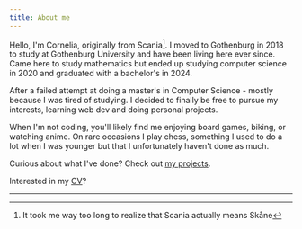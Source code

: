 ```yaml
---
title: About me
---
```


Hello, I'm Cornelia, originally from Scania[^1]. I moved to Gothenburg in 2018 to study at Gothenburg University and have been living here ever since. Came here to study mathematics but ended up studying computer science in 2020 and graduated with a bachelor's in 2024. 

After a failed attempt at doing a master's in Computer Science - mostly because I was tired of studying. I decided to finally be free to pursue my interests, learning web dev and doing personal projects.

When I'm not coding, you'll likely find me enjoying board games, biking, or watching anime. On rare occasions I play chess, something I used to do a lot when I was younger but that I unfortunately haven't done as much.

Curious about what I've done? Check out [my projects](projects.md).

Interested in my [CV](https://github.com/rapunschel/cv/raw/main/cv.pdf)?

---
[^1]: It took me way too long to realize that Scania actually means Skåne
